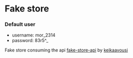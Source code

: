 # Fake store

### Default user
- username: mor_2314
- password: 83r5^_

Fake store consuming the api
[fake-store-api](https://github.com/keikaavousi/fake-store-api) by [keikaavousi](https://github.com/keikaavousi) 